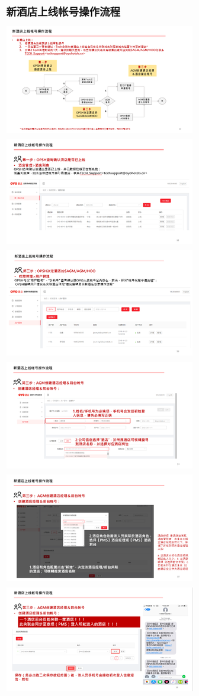 # 新酒店上线帐号操作流程

![](../../../.gitbook/assets/image%20%28177%29.png)

  


![](../../../.gitbook/assets/image%20%28122%29.png)

  


![](../../../.gitbook/assets/image%20%28217%29.png)

![](../../../.gitbook/assets/image%20%28293%29.png)

  


![](../../../.gitbook/assets/image%20%2883%29.png)

  


![](../../../.gitbook/assets/image%20%28209%29.png)

